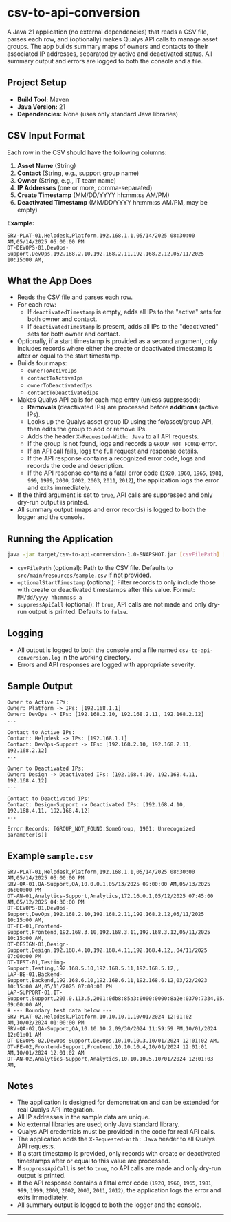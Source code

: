 # csv-to-api-conversion

A Java 21 application (no external dependencies) that reads a CSV file, parses each row, and (optionally) makes Qualys API calls to manage asset groups. The app builds summary maps of owners and contacts to their associated IP addresses, separated by active and deactivated status. All summary output and errors are logged to both the console and a file.

## Project Setup

- **Build Tool:** Maven
- **Java Version:** 21
- **Dependencies:** None (uses only standard Java libraries)

## CSV Input Format

Each row in the CSV should have the following columns:

1. **Asset Name** (String)
2. **Contact** (String, e.g., support group name)
3. **Owner** (String, e.g., IT team name)
4. **IP Addresses** (one or more, comma-separated)
5. **Create Timestamp** (MM/DD/YYYY hh:mm:ss AM/PM)
6. **Deactivated Timestamp** (MM/DD/YYYY hh:mm:ss AM/PM, may be empty)

**Example:**
```
SRV-PLAT-01,Helpdesk,Platform,192.168.1.1,05/14/2025 08:30:00 AM,05/14/2025 05:00:00 PM
DT-DEVOPS-01,DevOps-Support,DevOps,192.168.2.10,192.168.2.11,192.168.2.12,05/11/2025 10:15:00 AM,
```

## What the App Does

- Reads the CSV file and parses each row.
- For each row:
  - If `deactivatedTimestamp` is empty, adds all IPs to the "active" sets for both owner and contact.
  - If `deactivatedTimestamp` is present, adds all IPs to the "deactivated" sets for both owner and contact.
- Optionally, if a start timestamp is provided as a second argument, only includes records where either the create or deactivated timestamp is after or equal to the start timestamp.
- Builds four maps:
  - `ownerToActiveIps`
  - `contactToActiveIps`
  - `ownerToDeactivatedIps`
  - `contactToDeactivatedIps`
- Makes Qualys API calls for each map entry (unless suppressed):
  - **Removals** (deactivated IPs) are processed before **additions** (active IPs).
  - Looks up the Qualys asset group ID using the fo/asset/group API, then edits the group to add or remove IPs.
  - Adds the header `X-Requested-With: Java` to all API requests.
  - If the group is not found, logs and records a `GROUP_NOT_FOUND` error.
  - If an API call fails, logs the full request and response details.
  - If the API response contains a recognized error code, logs and records the code and description.
  - If the API response contains a fatal error code (`1920`, `1960`, `1965`, `1981`, `999`, `1999`, `2000`, `2002`, `2003`, `2011`, `2012`), the application logs the error and exits immediately.
- If the third argument is set to `true`, API calls are suppressed and only dry-run output is printed.
- All summary output (maps and error records) is logged to both the logger and the console.

## Running the Application

```sh
java -jar target/csv-to-api-conversion-1.0-SNAPSHOT.jar [csvFilePath] [optionalStartTimestamp] [suppressApiCall]
```
- `csvFilePath` (optional): Path to the CSV file. Defaults to `src/main/resources/sample.csv` if not provided.
- `optionalStartTimestamp` (optional): Filter records to only include those with create or deactivated timestamps after this value. Format: `MM/dd/yyyy hh:mm:ss a`
- `suppressApiCall` (optional): If `true`, API calls are not made and only dry-run output is printed. Defaults to `false`.

## Logging

- All output is logged to both the console and a file named `csv-to-api-conversion.log` in the working directory.
- Errors and API responses are logged with appropriate severity.

## Sample Output

```
Owner to Active IPs:
Owner: Platform -> IPs: [192.168.1.1]
Owner: DevOps -> IPs: [192.168.2.10, 192.168.2.11, 192.168.2.12]
...

Contact to Active IPs:
Contact: Helpdesk -> IPs: [192.168.1.1]
Contact: DevOps-Support -> IPs: [192.168.2.10, 192.168.2.11, 192.168.2.12]
...

Owner to Deactivated IPs:
Owner: Design -> Deactivated IPs: [192.168.4.10, 192.168.4.11, 192.168.4.12]
...

Contact to Deactivated IPs:
Contact: Design-Support -> Deactivated IPs: [192.168.4.10, 192.168.4.11, 192.168.4.12]
...

Error Records: [GROUP_NOT_FOUND:SomeGroup, 1901: Unrecognized parameter(s)]
```

## Example `sample.csv`

```
SRV-PLAT-01,Helpdesk,Platform,192.168.1.1,05/14/2025 08:30:00 AM,05/14/2025 05:00:00 PM
SRV-QA-01,QA-Support,QA,10.0.0.1,05/13/2025 09:00:00 AM,05/13/2025 06:00:00 PM
DT-AN-01,Analytics-Support,Analytics,172.16.0.1,05/12/2025 07:45:00 AM,05/12/2025 04:30:00 PM
DT-DEVOPS-01,DevOps-Support,DevOps,192.168.2.10,192.168.2.11,192.168.2.12,05/11/2025 10:15:00 AM,
DT-FE-01,Frontend-Support,Frontend,192.168.3.10,192.168.3.11,192.168.3.12,05/11/2025 10:15:00 AM,
DT-DESIGN-01,Design-Support,Design,192.168.4.10,192.168.4.11,192.168.4.12,,04/11/2025 07:00:00 PM
DT-TEST-01,Testing-Support,Testing,192.168.5.10,192.168.5.11,192.168.5.12,,
LAP-BE-01,Backend-Support,Backend,192.168.6.10,192.168.6.11,192.168.6.12,03/22/2023 10:15:00 AM,05/11/2025 07:00:00 PM
LAP-SUPPORT-01,IT-Support,Support,203.0.113.5,2001:0db8:85a3:0000:0000:8a2e:0370:7334,05/15/2025 09:00:00 AM,
# --- Boundary test data below ---
SRV-PLAT-02,Helpdesk,Platform,10.10.10.1,10/01/2024 12:01:02 AM,10/02/2024 01:00:00 PM
SRV-QA-02,QA-Support,QA,10.10.10.2,09/30/2024 11:59:59 PM,10/01/2024 12:01:01 AM
DT-DEVOPS-02,DevOps-Support,DevOps,10.10.10.3,10/01/2024 12:01:02 AM,
DT-FE-02,Frontend-Support,Frontend,10.10.10.4,10/01/2024 12:01:01 AM,10/01/2024 12:01:02 AM
DT-AN-02,Analytics-Support,Analytics,10.10.10.5,10/01/2024 12:01:03 AM,
```

## Notes

- The application is designed for demonstration and can be extended for real Qualys API integration.
- All IP addresses in the sample data are unique.
- No external libraries are used; only Java standard library.
- Qualys API credentials must be provided in the code for real API calls.
- The application adds the `X-Requested-With: Java` header to all Qualys API requests.
- If a start timestamp is provided, only records with create or deactivated timestamps after or equal to this value are processed.
- If `suppressApiCall` is set to `true`, no API calls are made and only dry-run output is printed.
- If the API response contains a fatal error code (`1920`, `1960`, `1965`, `1981`, `999`, `1999`, `2000`, `2002`, `2003`, `2011`, `2012`), the application logs the error and exits immediately.
- All summary output is logged to both the logger and the console.

---